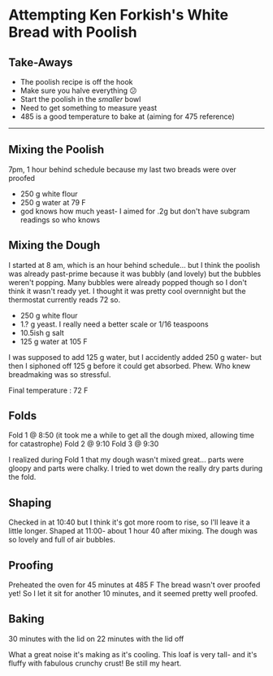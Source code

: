 # Attempting Ken Forkish's White Bread with Poolish

## Take-Aways
- The poolish recipe is off the hook
- Make sure you halve everything 😕 
- Start the poolish in the *smaller* bowl 
- Need to get something to measure yeast
- 485 is a good temperature to bake at (aiming for 475 reference)


-----
## Mixing the Poolish

7pm, 1 hour behind schedule because my last two breads were over proofed
- 250 g white flour
- 250 g water at 79 F
- god knows how much yeast- I aimed for .2g but don't have subgram readings so who knows

## Mixing the Dough

I started at 8 am, which is an hour behind schedule... but I think the poolish was already past-prime because it was bubbly (and lovely) but the bubbles weren't popping. Many bubbles were already popped though so I don't think it wasn't ready yet. I thought it was pretty cool overnnight but the thermostat currently reads 72 so. 

- 250 g white flour
- 1.? g yeast. I really need a better scale or 1/16 teaspoons
- 10.5ish g salt
- 125 g water at 105 F

I was supposed to add 125 g water, but I accidently added 250 g water- but then I siphoned off 125 g before it could get absorbed. Phew. Who knew breadmaking was so stressful.

Final temperature : 72 F

## Folds

Fold 1 @ 8:50 (it took me a while to get all the dough mixed, allowing time for catastrophe)
Fold 2 @ 9:10 
Fold 3 @ 9:30

I realized during Fold 1 that my dough wasn't mixed great... parts were gloopy and parts were chalky. I tried to wet down the really dry parts during the fold.

## Shaping

Checked in at 10:40 but I think it's got more room to rise, so I'll leave it a little longer.
Shaped at 11:00- about 1 hour 40 after mixing. The dough was so lovely and full of air bubbles.

## Proofing
Preheated the oven for 45 minutes at 485 F
The bread wasn't over proofed yet! So I let it sit for another 10 minutes, and it seemed pretty well proofed.

## Baking
30 minutes with the lid on
22 minutes with the lid off

What a great noise it's making as it's cooling. This loaf is very tall- and it's fluffy with fabulous crunchy crust! Be still my heart.
